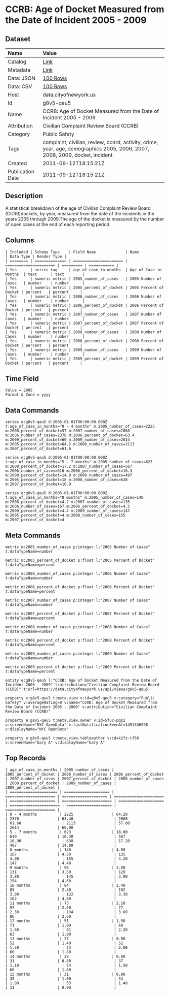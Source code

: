 # CCRB: Age of Docket Measured from the Date of Incident 2005 - 2009

## Dataset

| Name | Value |
| :--- | :---- |
| Catalog | [Link](https://catalog.data.gov/dataset/ccrb-age-of-docket-measured-from-the-date-of-incident-2005-2009-35719) |
| Metadata | [Link](https://data.cityofnewyork.us/api/views/g8v5-qeu5) |
| Data: JSON | [100 Rows](https://data.cityofnewyork.us/api/views/g8v5-qeu5/rows.json?max_rows=100) |
| Data: CSV | [100 Rows](https://data.cityofnewyork.us/api/views/g8v5-qeu5/rows.csv?max_rows=100) |
| Host | data.cityofnewyork.us |
| Id | g8v5-qeu5 |
| Name | CCRB: Age of Docket Measured from the Date of Incident 2005 - 2009 |
| Attribution | Civilian Complaint Review Board (CCRB) |
| Category | Public Safety |
| Tags | complaint, civilian, review, board, activity, crime, year, age, demographics 2005, 2006, 2007, 2008, 2009, docket, incident |
| Created | 2011-09-12T18:15:21Z |
| Publication Date | 2011-09-12T18:15:21Z |

## Description

A statistical breakdown of the age of Civilian Complaint Review Board (CCRB)dockets, by year, measured from the date of the incidents in the years 2205 through 2009.The age of the docket is measured by the number of open cases at the end of each reporting period.

## Columns

```ls
| Included | Schema Type    | Field Name             | Name                   | Data Type | Render Type |
| ======== | ============== | ====================== | ====================== | ========= | =========== |
| Yes      | series tag     | age_of_case_in_months  | Age of Case in Months  | text      | text        |
| Yes      | numeric metric | 2005_number_of_cases   | 2005 Number of Cases   | number    | number      |
| Yes      | numeric metric | 2005_percent_of_docket | 2005 Percent of Docket | percent   | percent     |
| Yes      | numeric metric | 2006_number_of_cases   | 2006 Number of Cases   | number    | number      |
| Yes      | numeric metric | 2006_percent_of_docket | 2006 Percent of Docket | percent   | percent     |
| Yes      | numeric metric | 2007_number_of_cases   | 2007 Number of Cases   | number    | number      |
| Yes      | numeric metric | 2007_percent_of_docket | 2007 Percent of Docket | percent   | percent     |
| Yes      | numeric metric | 2008_number_of_cases   | 2008 Number of Cases   | number    | number      |
| Yes      | numeric metric | 2008_percent_of_docket | 2008 Percent of Docket | percent   | percent     |
| Yes      | numeric metric | 2009_number_of_cases   | 2009 Number of Cases   | number    | number      |
| Yes      | numeric metric | 2009_percent_of_docket | 2009 Percent of Docket | percent   | percent     |
```

## Time Field

```ls
Value = 2005
Format & Zone = yyyy
```

## Data Commands

```ls
series e:g8v5-qeu5 d:2005-01-01T00:00:00.000Z t:age_of_case_in_months="0 - 4 months" m:2005_number_of_cases=2225 m:2008_percent_of_docket=57 m:2007_number_of_cases=2068 m:2006_number_of_cases=2370 m:2006_percent_of_docket=63.4 m:2009_percent_of_docket=60 m:2009_number_of_cases=2014 m:2005_percent_of_docket=64.2 m:2008_number_of_cases=2113 m:2007_percent_of_docket=61.6

series e:g8v5-qeu5 d:2005-01-01T00:00:00.000Z t:age_of_case_in_months="5 - 7 months" m:2005_number_of_cases=623 m:2008_percent_of_docket=17.2 m:2007_number_of_cases=567 m:2006_number_of_cases=610 m:2006_percent_of_docket=16.3 m:2009_percent_of_docket=14.8 m:2009_number_of_cases=497 m:2005_percent_of_docket=18 m:2008_number_of_cases=638 m:2007_percent_of_docket=16.9

series e:g8v5-qeu5 d:2005-01-01T00:00:00.000Z t:age_of_case_in_months="8 months" m:2005_number_of_cases=140 m:2008_percent_of_docket=4.2 m:2007_number_of_cases=135 m:2006_number_of_cases=167 m:2006_percent_of_docket=4.5 m:2009_percent_of_docket=4.4 m:2009_number_of_cases=147 m:2005_percent_of_docket=4 m:2008_number_of_cases=155 m:2007_percent_of_docket=4
```

## Meta Commands

```ls
metric m:2005_number_of_cases p:integer l:"2005 Number of Cases" t:dataTypeName=number

metric m:2005_percent_of_docket p:float l:"2005 Percent of Docket" t:dataTypeName=percent

metric m:2006_number_of_cases p:integer l:"2006 Number of Cases" t:dataTypeName=number

metric m:2006_percent_of_docket p:float l:"2006 Percent of Docket" t:dataTypeName=percent

metric m:2007_number_of_cases p:integer l:"2007 Number of Cases" t:dataTypeName=number

metric m:2007_percent_of_docket p:float l:"2007 Percent of Docket" t:dataTypeName=percent

metric m:2008_number_of_cases p:integer l:"2008 Number of Cases" t:dataTypeName=number

metric m:2008_percent_of_docket p:float l:"2008 Percent of Docket" t:dataTypeName=percent

metric m:2009_number_of_cases p:integer l:"2009 Number of Cases" t:dataTypeName=number

metric m:2009_percent_of_docket p:float l:"2009 Percent of Docket" t:dataTypeName=percent

entity e:g8v5-qeu5 l:"CCRB: Age of Docket Measured from the Date of Incident 2005 - 2009" t:attribution="Civilian Complaint Review Board (CCRB)" t:url=https://data.cityofnewyork.us/api/views/g8v5-qeu5

property e:g8v5-qeu5 t:meta.view v:id=g8v5-qeu5 v:category="Public Safety" v:averageRating=0 v:name="CCRB: Age of Docket Measured from the Date of Incident 2005 - 2009" v:attribution="Civilian Complaint Review Board (CCRB)"

property e:g8v5-qeu5 t:meta.view.owner v:id=5fuc-pqz2 v:screenName="NYC OpenData" v:lastNotificationSeenAt=1491336998 v:displayName="NYC OpenData"

property e:g8v5-qeu5 t:meta.view.tableauthor v:id=k2fz-tf56 v:screenName="Gary A" v:displayName="Gary A"
```

## Top Records

```ls
| age_of_case_in_months | 2005_number_of_cases | 2005_percent_of_docket | 2006_number_of_cases | 2006_percent_of_docket | 2007_number_of_cases | 2007_percent_of_docket | 2008_number_of_cases | 2008_percent_of_docket | 2009_number_of_cases | 2009_percent_of_docket | 
| ===================== | ==================== | ====================== | ==================== | ====================== | ==================== | ====================== | ==================== | ====================== | ==================== | ====================== | 
| 0 - 4 months          | 2225                 | 64.20                  | 2370                 | 63.40                  | 2068                 | 61.60                  | 2113                 | 57.00                  | 2014                 | 60.00                  | 
| 5 - 7 months          | 623                  | 18.00                  | 610                  | 16.30                  | 567                  | 16.90                  | 638                  | 17.20                  | 497                  | 14.80                  | 
| 8 months              | 140                  | 4.00                   | 167                  | 4.50                   | 135                  | 4.00                   | 155                  | 4.20                   | 147                  | 4.40                   | 
| 9 months              | 98                   | 2.80                   | 131                  | 3.50                   | 129                  | 3.80                   | 145                  | 3.90                   | 154                  | 4.60                   | 
| 10 months             | 84                   | 2.40                   | 89                   | 2.40                   | 102                  | 3.00                   | 122                  | 3.30                   | 162                  | 4.80                   | 
| 11 months             | 73                   | 2.10                   | 97                   | 2.60                   | 77                   | 2.30                   | 134                  | 3.60                   | 86                   | 2.60                   | 
| 12 months             | 51                   | 1.50                   | 71                   | 1.90                   | 60                   | 1.80                   | 81                   | 2.20                   | 63                   | 1.90                   | 
| 13 months             | 27                   | 0.80                   | 52                   | 1.40                   | 52                   | 1.50                   | 73                   | 2.00                   | 60                   | 1.80                   | 
| 14 months             | 28                   | 0.80                   | 31                   | 0.80                   | 37                   | 1.10                   | 54                   | 1.50                   | 60                   | 1.80                   | 
| 15 months             | 31                   | 0.90                   | 38                   | 1.00                   | 34                   | 1.00                   | 53                   | 1.40                   | 31                   | 0.90                   | 
```